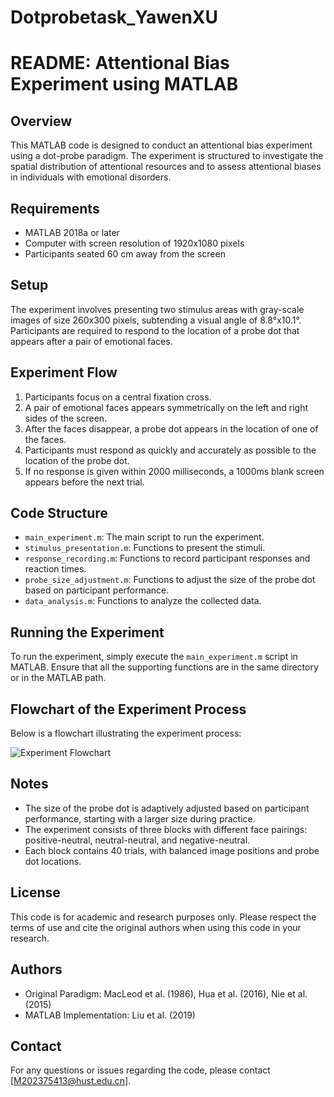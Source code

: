 # Dotprobetask_YawenXU

# README: Attentional Bias Experiment using MATLAB

## Overview
This MATLAB code is designed to conduct an attentional bias experiment using a dot-probe paradigm. The experiment is structured to investigate the spatial distribution of attentional resources and to assess attentional biases in individuals with emotional disorders.

## Requirements
- MATLAB 2018a or later
- Computer with screen resolution of 1920x1080 pixels
- Participants seated 60 cm away from the screen

## Setup
The experiment involves presenting two stimulus areas with gray-scale images of size 260x300 pixels, subtending a visual angle of 8.8°x10.1°. Participants are required to respond to the location of a probe dot that appears after a pair of emotional faces.

## Experiment Flow
1. Participants focus on a central fixation cross.
2. A pair of emotional faces appears symmetrically on the left and right sides of the screen.
3. After the faces disappear, a probe dot appears in the location of one of the faces.
4. Participants must respond as quickly and accurately as possible to the location of the probe dot.
5. If no response is given within 2000 milliseconds, a 1000ms blank screen appears before the next trial.

## Code Structure
- `main_experiment.m`: The main script to run the experiment.
- `stimulus_presentation.m`: Functions to present the stimuli.
- `response_recording.m`: Functions to record participant responses and reaction times.
- `probe_size_adjustment.m`: Functions to adjust the size of the probe dot based on participant performance.
- `data_analysis.m`: Functions to analyze the collected data.

## Running the Experiment
To run the experiment, simply execute the `main_experiment.m` script in MATLAB. Ensure that all the supporting functions are in the same directory or in the MATLAB path.

## Flowchart of the Experiment Process

Below is a flowchart illustrating the experiment process:

![Experiment Flowchart](experiment_flowchart.png)

## Notes
- The size of the probe dot is adaptively adjusted based on participant performance, starting with a larger size during practice.
- The experiment consists of three blocks with different face pairings: positive-neutral, neutral-neutral, and negative-neutral.
- Each block contains 40 trials, with balanced image positions and probe dot locations.

## License
This code is for academic and research purposes only. Please respect the terms of use and cite the original authors when using this code in your research.

## Authors
- Original Paradigm: MacLeod et al. (1986), Hua et al. (2016), Nie et al. (2015)
- MATLAB Implementation: Liu et al. (2019)

## Contact
For any questions or issues regarding the code, please contact [M202375413@hust.edu.cn].







